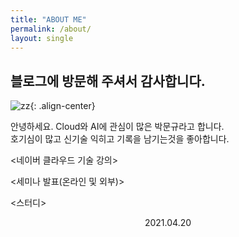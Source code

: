 ```yaml
---
title: "ABOUT ME"
permalink: /about/
layout: single
---
```


##  블로그에 방문해 주셔서 감사합니다.

![zz](https://avatars0.githubusercontent.com/u/41941627?s=460&u=98568a35bd86325d1d0f7886a7f98e262c3b493c&v=4){: .align-center}

안녕하세요. Cloud와 AI에 관심이 많은 박문규라고 합니다. <br>
호기심이 많고 신기술 익히고 기록을 남기는것을 좋아합니다.

<네이버 클라우드 기술 강의><br>

<세미나 발표(온라인 및 외부)><br>

<스터디><br>

<center>2021.04.20</center> 

